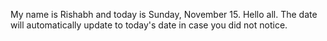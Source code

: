 My name is Rishabh and today is Sunday, November 15. Hello all. The date will automatically update to today's date in case you did not notice.
